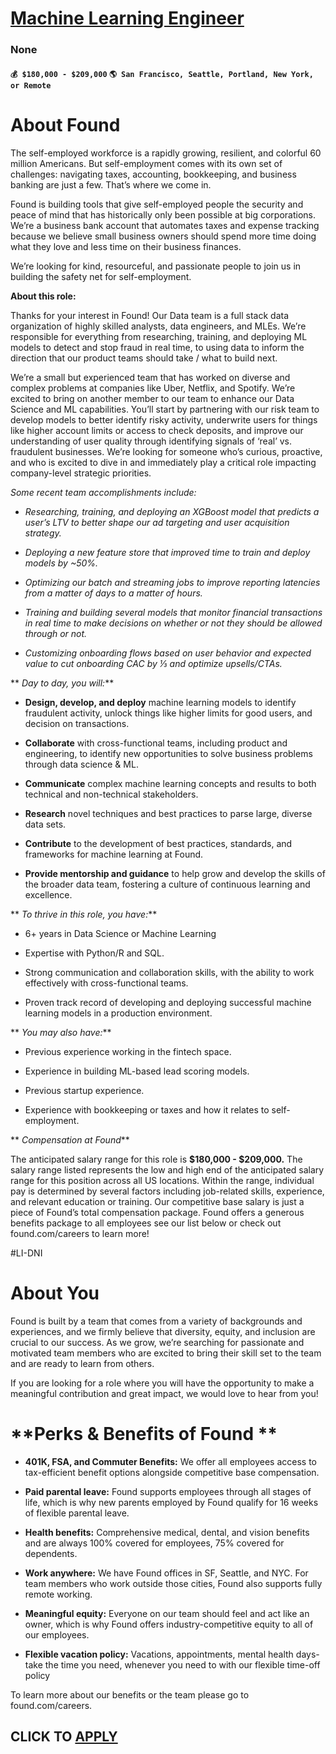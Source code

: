 # [Machine Learning Engineer](https://www.remotewlb.com/apply/machine-learning-engineer-134524)  
### None  
#### `💰 $180,000 - $209,000` `🌎 San Francisco, Seattle, Portland, New York, or Remote`  

# **About Found**

The self-employed workforce is a rapidly growing, resilient, and colorful 60 million Americans. But self-employment comes with its own set of challenges: navigating taxes, accounting, bookkeeping, and business banking are just a few. That’s where we come in.

Found is building tools that give self-employed people the security and peace of mind that has historically only been possible at big corporations. We’re a business bank account that automates taxes and expense tracking because we believe small business owners should spend more time doing what they love and less time on their business finances.

We’re looking for kind, resourceful, and passionate people to join us in building the safety net for self-employment.

 **About this role:**

Thanks for your interest in Found! Our Data team is a full stack data organization of highly skilled analysts, data engineers, and MLEs. We’re responsible for everything from researching, training, and deploying ML models to detect and stop fraud in real time, to using data to inform the direction that our product teams should take / what to build next.

We’re a small but experienced team that has worked on diverse and complex problems at companies like Uber, Netflix, and Spotify. We’re excited to bring on another member to our team to enhance our Data Science and ML capabilities. You’ll start by partnering with our risk team to develop models to better identify risky activity, underwrite users for things like higher account limits or access to check deposits, and improve our understanding of user quality through identifying signals of ‘real’ vs. fraudulent businesses. We’re looking for someone who’s curious, proactive, and who is excited to dive in and immediately play a critical role impacting company-level strategic priorities.

_Some recent team accomplishments include:_

  *  _Researching, training, and deploying an XGBoost model that predicts a user’s LTV to better shape our ad targeting and user acquisition strategy._

  *  _Deploying a new feature store that improved time to train and deploy models by ~50%._

  *  _Optimizing our batch and streaming jobs to improve reporting latencies from a matter of days to a matter of hours._

  *  _Training and building several models that monitor financial transactions in real time to make decisions on whether or not they should be allowed through or not._

  *  _Customizing onboarding flows based on user behavior and expected value to cut onboarding CAC by ⅓ and optimize upsells/CTAs._

 ** _Day to day, you will:_**

  *  **Design, develop, and deploy** machine learning models to identify fraudulent activity, unlock things like higher limits for good users, and decision on transactions.

  *  **Collaborate** with cross-functional teams, including product and engineering, to identify new opportunities to solve business problems through data science & ML.

  *  **Communicate** complex machine learning concepts and results to both technical and non-technical stakeholders.

  *  **Research** novel techniques and best practices to parse large, diverse data sets.

  *  **Contribute** to the development of best practices, standards, and frameworks for machine learning at Found.

  *  **Provide mentorship and guidance** to help grow and develop the skills of the broader data team, fostering a culture of continuous learning and excellence.

 ** _To thrive in this role, you have:_**

  * 6+ years in Data Science or Machine Learning

  * Expertise with Python/R and SQL. 

  * Strong communication and collaboration skills, with the ability to work effectively with cross-functional teams.

  * Proven track record of developing and deploying successful machine learning models in a production environment.

 ** _You may also have:_**

  * Previous experience working in the fintech space. 

  * Experience in building ML-based lead scoring models.

  * Previous startup experience.

  * Experience with bookkeeping or taxes and how it relates to self-employment.

 ** _Compensation at Found_**

The anticipated salary range for this role is **$180,000 - $209,000.** The salary range listed represents the low and high end of the anticipated salary range for this position across all US locations. Within the range, individual pay is determined by several factors including job-related skills, experience, and relevant education or training. Our competitive base salary is just a piece of Found’s total compensation package. Found offers a generous benefits package to all employees see our list below or check out found.com/careers to learn more!

#LI-DNI

#  **About You**

Found is built by a team that comes from a variety of backgrounds and experiences, and we firmly believe that diversity, equity, and inclusion are crucial to our success. As we grow, we’re searching for passionate and motivated team members who are excited to bring their skill set to the team and are ready to learn from others.

If you are looking for a role where you will have the opportunity to make a meaningful contribution and great impact, we would love to hear from you!

#  **Perks & Benefits of Found **

  * **401K, FSA, and Commuter Benefits:** We offer all employees access to tax-efficient benefit options alongside competitive base compensation.

  *  **Paid parental leave:** Found supports employees through all stages of life, which is why new parents employed by Found qualify for 16 weeks of flexible parental leave.

  *  **Health benefits:** Comprehensive medical, dental, and vision benefits and are always 100% covered for employees, 75% covered for dependents.

  *  **Work anywhere:** We have Found offices in SF, Seattle, and NYC. For team members who work outside those cities, Found also supports fully remote working.

  *  **Meaningful equity:** Everyone on our team should feel and act like an owner, which is why Found offers industry-competitive equity to all of our employees.

  *  **Flexible vacation policy:** Vacations, appointments, mental health days- take the time you need, whenever you need to with our flexible time-off policy

To learn more about our benefits or the team please go to found.com/careers.

  
## CLICK TO [APPLY](https://www.remotewlb.com/apply/machine-learning-engineer-134524)

